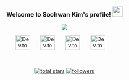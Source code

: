 <h3 align="center">
  Welcome to Soohwan Kim's profile!
  <img src="https://media.giphy.com/media/hvRJCLFzcasrR4ia7z/giphy.gif" width="28">
</h3>

<!-- Typing SVG by DenverCoder1 - https://github.com/DenverCoder1/readme-typing-svg -->
<p align="center">
  <a href="https://github.com/DenverCoder1/readme-typing-svg"><img src="https://readme-typing-svg.herokuapp.com?color=%23F75C7E&center=true&width=440&lines=Co-founder+of+a+startup+named+TUNiB;Experienced+A.I.+research+engineer;Always+learning+new+things"></a>
</p>

<!-- Social icons section -->
<p align="center">
  <a href="https://www.facebook.com/sooftware95"><img width="40px" alt="Dev.to" title="Facebook" src="https://user-images.githubusercontent.com/42150335/155542167-1814c134-7c6d-4bc4-8d1d-6be7382d6f13.png"></a>
  &#8287;&#8287;&#8287;&#8287;&#8287;
  <a href="https://www.linkedin.com/in/Soo-hwan/"><img width="40px" alt="Dev.to" title="LinkedIn" src="https://user-images.githubusercontent.com/42150335/155542427-8373ce73-cbde-4863-841a-98bc5f135674.png"></a>
  &#8287;&#8287;&#8287;&#8287;&#8287;
  <a href="https://sooftware.io"><img width="40px" alt="Dev.to" title="BLOG" src="https://user-images.githubusercontent.com/42150335/155542924-296e62bc-2a1a-4df9-a6a8-cef02a9de3e1.png"></a>
  &#8287;&#8287;&#8287;&#8287;&#8287;
  <a href="https://sooftware.io/resume"><img height="40px" alt="Dev.to" title="RESUME" src="https://user-images.githubusercontent.com/42150335/155544588-df5570fc-9cb1-4c3a-86a1-3cc0f51af135.png"></a>
  &#8287;&#8287;&#8287;&#8287;&#8287;
</p>

<br/>

<!-- Social badges section -->
<!-- Badges with custom icons - https://github.com/DenverCoder1/custom-icon-badges -->
<!-- YouTube stats - https://github.com/DenverCoder1/github-readme-youtube-stats -->
<!-- View counter - https://github.com/DenverCoder1/Simple-View-Counter -->
<!-- Star counter - https://github.com/idealclover/GitHub-Star-Counter -->
<p align="center">
  <a href="https://github.com/sooftware?tab=repositories&sort=stargazers">
    <img alt="total stars" title="Total stars on GitHub" src="https://custom-icon-badges.herokuapp.com/badge/dynamic/json?logo=star&color=55960c&labelColor=488207&label=Stars&style=for-the-badge&query=%24.stars&url=https://api.github-star-counter.workers.dev/user/sooftware"/></a>
  <a href="https://github.com/sooftware?tab=followers">
    <img alt="followers" title="Follow me on Github" src="https://custom-icon-badges.herokuapp.com/github/followers/sooftware?color=236ad3&labelColor=1155ba&style=for-the-badge&logo=person-add&label=Followers&logoColor=white"/></a>
</p>
